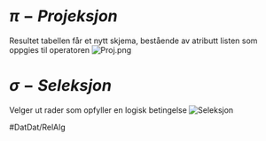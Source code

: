 # $\pi - Projeksjon$
Resultet tabellen får et nytt skjema,
bestående av atributt listen som oppgies til operatoren
![Proj.png](proj.png)

# $\sigma - Seleksjon$
Velger ut rader som opfyller en logisk betingelse 
![Seleksjon](sel.png)

#DatDat/RelAlg